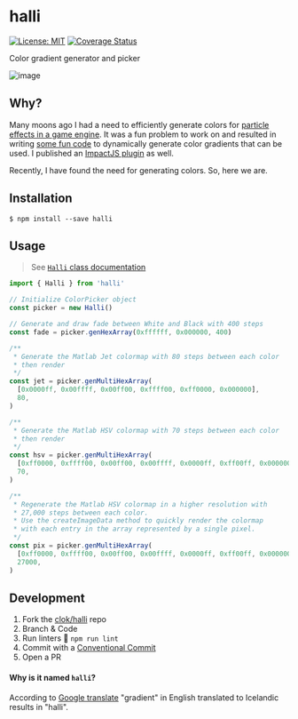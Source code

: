 # halli
[![License: MIT](https://img.shields.io/badge/License-MIT-brightgreen.svg)](https://github.com/clok/halli/blob/master/LICENSE)
[![Coverage Status](https://coveralls.io/repos/github/clok/halli/badge.svg)](https://coveralls.io/github/clok/halli)

Color gradient generator and picker

![image](https://clokwork.net/images/color-select-sample.png)

## Why?

Many moons ago I had a need to efficiently generate colors for [particle effects in a game engine](https://clokwork.net/articles/particle-generation-in-impactjs/).
It was a fun problem to work on and resulted in writing [some fun code](https://clokwork.net/articles/simplifying-color-selection/) to
dynamically generate color gradients that can be used. I published an [ImpactJS plugin](https://github.com/clok/impactjs-color-picker) as well. 

Recently, I have found the need for generating colors. So, here we are.

## Installation

```text
$ npm install --save halli
```

## Usage

> See [`Halli` class documentation](./docs/classes/Halli.md)

```typescript
import { Halli } from 'halli'

// Initialize ColorPicker object
const picker = new Halli()

// Generate and draw fade between White and Black with 400 steps
const fade = picker.genHexArray(0xffffff, 0x000000, 400)

/**
 * Generate the Matlab Jet colormap with 80 steps between each color
 * then render
 */
const jet = picker.genMultiHexArray(
  [0x0000ff, 0x00ffff, 0x00ff00, 0xffff00, 0xff0000, 0x000000],
  80,
)

/**
 * Generate the Matlab HSV colormap with 70 steps between each color
 * then render
 */
const hsv = picker.genMultiHexArray(
  [0xff0000, 0xffff00, 0x00ff00, 0x00ffff, 0x0000ff, 0xff00ff, 0x000000],
  70,
)

/**
 * Regenerate the Matlab HSV colormap in a higher resolution with
 * 27,000 steps between each color.
 * Use the createImageData method to quickly render the colormap
 * with each entry in the array represented by a single pixel.
 */
const pix = picker.genMultiHexArray(
  [0xff0000, 0xffff00, 0x00ff00, 0x00ffff, 0x0000ff, 0xff00ff, 0x000000],
  27000,
)
```

## Development

1. Fork the [clok/halli](https://github.com/clok/halli) repo
2. Branch & Code
3. Run linters :broom: `npm run lint`
4. Commit with a [Conventional Commit](https://www.conventionalcommits.org/en/v1.0.0/)
5. Open a PR

#### Why is it named `halli`?

According to [Google translate](https://www.google.com/search?q=gradient+in+icelandic) "gradient" in English translated to Icelandic results in "halli".

